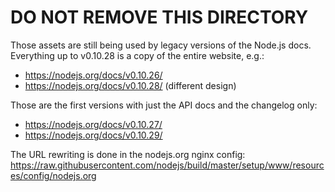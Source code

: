 # DO NOT REMOVE THIS DIRECTORY

Those assets are still being used by legacy versions of the Node.js docs.  
Everything up to v0.10.28 is a copy of the entire website, e.g.:

* https://nodejs.org/docs/v0.10.26/
* https://nodejs.org/docs/v0.10.28/ (different design)

Those are the first versions with just the API docs and the changelog only:

* https://nodejs.org/docs/v0.10.27/
* https://nodejs.org/docs/v0.10.29/

The URL rewriting is done in the nodejs.org nginx config:  
https://raw.githubusercontent.com/nodejs/build/master/setup/www/resources/config/nodejs.org
